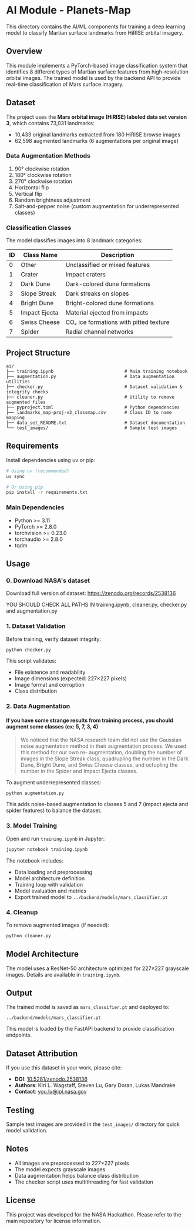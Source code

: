 # AI Module - Planets-Map

This directory contains the AI/ML components for training a deep learning model to classify Martian surface landmarks from HiRISE orbital imagery.

## Overview

This module implements a PyTorch-based image classification system that identifies 8 different types of Martian surface features from high-resolution orbital images. The trained model is used by the backend API to provide real-time classification of Mars surface imagery.

## Dataset

The project uses the **Mars orbital image (HiRISE) labeled data set version 3**, which contains 73,031 landmarks:
- 10,433 original landmarks extracted from 180 HiRISE browse images
- 62,598 augmented landmarks (6 augmentations per original image)

### Data Augmentation Methods
1. 90° clockwise rotation
2. 180° clockwise rotation
3. 270° clockwise rotation
4. Horizontal flip
5. Vertical flip
6. Random brightness adjustment
7. Salt-and-pepper noise (custom augmentation for underrepresented classes)

### Classification Classes

The model classifies images into 8 landmark categories:

| ID | Class Name      | Description |
|----|-----------------|-------------|
| 0  | Other           | Unclassified or mixed features |
| 1  | Crater          | Impact craters |
| 2  | Dark Dune       | Dark-colored dune formations |
| 3  | Slope Streak    | Dark streaks on slopes |
| 4  | Bright Dune     | Bright-colored dune formations |
| 5  | Impact Ejecta   | Material ejected from impacts |
| 6  | Swiss Cheese    | CO₂ ice formations with pitted texture |
| 7  | Spider          | Radial channel networks |

## Project Structure

```
ai/
├── training.ipynb                           # Main training notebook
├── augmentation.py                          # Data augmentation utilities
├── checker.py                               # Dataset validation & integrity checks
├── cleaner.py                               # Utility to remove augmented files
├── pyproject.toml                           # Python dependencies
├── landmarks_map-proj-v3_classmap.csv       # Class ID to name mapping
├── data_set_README.txt                      # Dataset documentation
└── test_images/                             # Sample test images
```

## Requirements

Install dependencies using uv or pip:

```bash
# Using uv (recommended)
uv sync

# Or using pip
pip install -r requirements.txt
```

### Main Dependencies
- Python >= 3.11
- PyTorch >= 2.8.0
- torchvision >= 0.23.0
- torchaudio >= 2.8.0
- tqdm

## Usage

### 0. Download NASA's dataset

Download full version of dataset: https://zenodo.org/records/2538136

YOU SHOULD CHECK ALL PATHS IN training.ipynb, cleaner.py, checker.py and augmentation.py

### 1. Dataset Validation

Before training, verify dataset integrity:

```bash
python checker.py
```

This script validates:
- File existence and readability
- Image dimensions (expected: 227×227 pixels)
- Image format and corruption
- Class distribution

### 2. Data Augmentation

#### If you have some strange results from training process, you should augment some classes (ex: 5, 7, 3, 4)

> We noticed that the NASA research team did not use the Gaussian noise
> augmentation method in their augmentation process. We used this method for our own re-
> augmentation, doubling the number of images in the Slope Streak class, quadrupling the number in
> the Dark Dune, Bright Dune, and Swiss Cheese classes, and octupling the number in the Spider and
> Impact Ejecta classes.

To augment underrepresented classes:

```bash
python augmentation.py
```

This adds noise-based augmentation to classes 5 and 7 (impact ejecta and spider features) to balance the dataset.

### 3. Model Training

Open and run `training.ipynb` in Jupyter:

```bash
jupyter notebook training.ipynb
```

The notebook includes:
- Data loading and preprocessing
- Model architecture definition
- Training loop with validation
- Model evaluation and metrics
- Export trained model to `../backend/models/mars_classifier.pt`

### 4. Cleanup

To remove augmented images (if needed):

```bash
python cleaner.py
```

## Model Architecture

The model uses a ResNet-50 architecture optimized for 227×227 grayscale images. Details are available in `training.ipynb`.

## Output

The trained model is saved as `mars_classifier.pt` and deployed to:
```
../backend/models/mars_classifier.pt
```

This model is loaded by the FastAPI backend to provide classification endpoints.

## Dataset Attribution

If you use this dataset in your work, please cite:
- **DOI**: [10.5281/zenodo.2538136](https://doi.org/10.5281/zenodo.2538136)
- **Authors**: Kiri L. Wagstaff, Steven Lu, Gary Doran, Lukas Mandrake
- **Contact**: you.lu@jpl.nasa.gov

## Testing

Sample test images are provided in the `test_images/` directory for quick model validation.

## Notes

- All images are preprocessed to 227×227 pixels
- The model expects grayscale images
- Data augmentation helps balance class distribution
- The checker script uses multithreading for fast validation

## License

This project was developed for the NASA Hackathon. Please refer to the main repository for license information.
